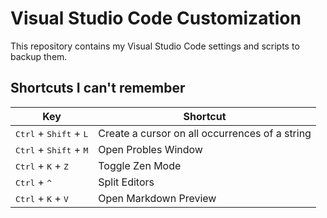 # Visual Studio Code Customization

This repository contains my Visual Studio Code settings and scripts to backup them.

## Shortcuts I can't remember

|Key   |Shortcut   |
|---|---|
|<kbd>Ctrl</kbd> + <kbd>Shift</kbd> + <kbd>L</kbd> | Create a cursor on all occurrences of a string
| <kbd>Ctrl</kbd> + <kbd>Shift</kbd> + <kbd>M</kbd> | Open Probles Window
| <kbd>Ctrl</kbd> + <kbd>K</kbd> + <kbd>Z</kbd> | Toggle Zen Mode
| <kbd>Ctrl</kbd> + <kbd>^</kbd>  | Split Editors
| <kbd>Ctrl</kbd> + <kbd>K</kbd> + <kbd>V</kbd> | Open Markdown Preview
